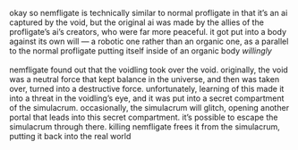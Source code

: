 okay so nemfligate is technically similar to normal profligate in that it’s an ai captured by the void, but the original ai was made by the allies of the profligate’s ai’s creators, who were far more peaceful. it got put into a body against its own will — a robotic one rather than an organic one, as a parallel to the normal profligate putting itself inside of an organic body _willingly_ </br>
</br>
nemfligate found out that the voidling took over the void. originally, the void was a neutral force that kept balance in the universe, and then was taken over, turned into a destructive force. unfortunately, learning of this made it into a threat in the voidling’s eye, and it was put into a secret compartment of the simulacrum. occasionally, the simulacrum will glitch, opening another portal that leads into this secret compartment. it’s possible to escape the simulacrum through there. killing nemfligate frees it from the simulacrum, putting it back into the real world
